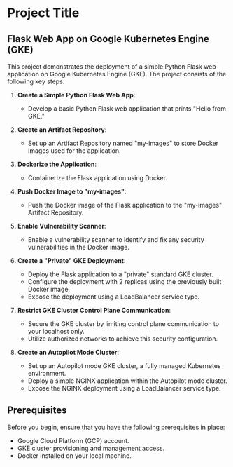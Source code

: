 # Project Title

## Flask Web App on Google Kubernetes Engine (GKE)

This project demonstrates the deployment of a simple Python Flask web application on Google Kubernetes Engine (GKE). The project consists of the following key steps:

1. **Create a Simple Python Flask Web App**:
   - Develop a basic Python Flask web application that prints "Hello from GKE."

2. **Create an Artifact Repository**:
   - Set up an Artifact Repository named "my-images" to store Docker images used for the application.

3. **Dockerize the Application**:
   - Containerize the Flask application using Docker.

4. **Push Docker Image to "my-images"**:
   - Push the Docker image of the Flask application to the "my-images" Artifact Repository.

5. **Enable Vulnerability Scanner**:
   - Enable a vulnerability scanner to identify and fix any security vulnerabilities in the Docker image.
   
6. **Create a "Private" GKE Deployment**:
   - Deploy the Flask application to a "private" standard GKE cluster.
   - Configure the deployment with 2 replicas using the previously built Docker image.
   - Expose the deployment using a LoadBalancer service type.

7. **Restrict GKE Cluster Control Plane Communication**:
   - Secure the GKE cluster by limiting control plane communication to your localhost only.
   - Utilize authorized networks to achieve this security configuration.

8. **Create an Autopilot Mode Cluster**:
   - Set up an Autopilot mode GKE cluster, a fully managed Kubernetes environment.
   - Deploy a simple NGINX application within the Autopilot mode cluster.
   - Expose the NGINX deployment using a LoadBalancer service type.

## Prerequisites

Before you begin, ensure that you have the following prerequisites in place:

- Google Cloud Platform (GCP) account.
- GKE cluster provisioning and management access.
- Docker installed on your local machine.
